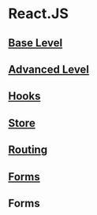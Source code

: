 # React.JS

## [Base Level](./react_base.md)
## [Advanced Level](./react_advanced.md)
## [Hooks](./react_hooks.md)
## [Store](./react_store.md)
## [Routing](./react_routing.md)
## [Forms](./react_forms.md)
## Forms
